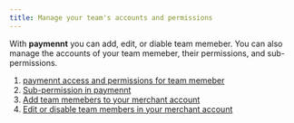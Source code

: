 ```yaml
---
title: Manage your team's accounts and permissions
---
```


With **paymennt** you can add, edit, or diable team memeber. You can also manage the accounts of your team memeber, their permissions, and sub-permissions.

1. [paymennt access and permissions for team memeber](1-access-and-permissions.md)
2. [Sub-permission in paymennt](2-sub-permissions.md)
3. [Add team memebers to your merchant account](3-add-team-member.md)
4. [Edit or disable team members in your merchant account](4-edit-disable-team-member.md)
